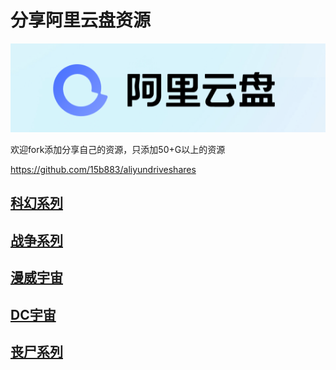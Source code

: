 # 分享阿里云盘资源

![image-20220306160248456](./aliyundrive.png)



欢迎fork添加分享自己的资源，只添加50+G以上的资源

https://github.com/15b883/aliyundriveshares

## [科幻系列](./科幻系列.md)

## [战争系列](./战争系列.md)

## [漫威宇宙](./漫威宇宙.md)

## [DC宇宙](./DC宇宙.md)

## [丧尸系列](./丧尸系列.md)

